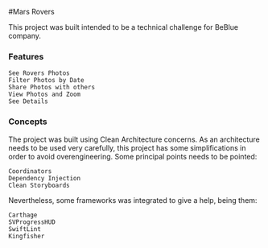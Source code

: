 #Mars Rovers

This project was built intended to be a technical challenge for BeBlue company.

### Features
	See Rovers Photos
	Filter Photos by Date
	Share Photos with others
	View Photos and Zoom
	See Details

### Concepts

The project was built using Clean Architecture concerns. As an architecture needs to be used very carefully, this project has some simplifications in order to avoid overengineering. Some principal points needs to be pointed:

	Coordinators
	Dependency Injection
	Clean Storyboards

Nevertheless, some frameworks was integrated to give a help, being them:

	Carthage
	SVProgressHUD
	SwiftLint
	Kingfisher
